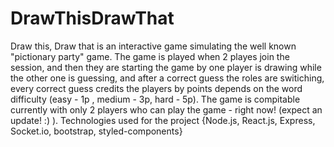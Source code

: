 # DrawThisDrawThat
Draw this, Draw that is an interactive game simulating the well known "pictionary party" game.
The game is played when 2 playes join the session, and then they are starting the game by one player is drawing while the other one is guessing, and after a correct guess the roles are switiching, every correct guess credits the players by points depends on the word difficulty (easy - 1p , medium - 3p, hard - 5p).
The game is compitable currently with only 2 players who can play the game - right now! (expect an update! :) ).
Technologies used for the project {Node.js, React.js, Express, Socket.io, bootstrap, styled-components}
